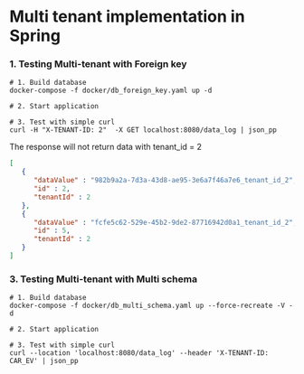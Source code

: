 # Multi tenant implementation in Spring

### 1. Testing Multi-tenant with Foreign key 

```shell
# 1. Build database
docker-compose -f docker/db_foreign_key.yaml up -d  

# 2. Start application 

# 3. Test with simple curl 
curl -H "X-TENANT-ID: 2"  -X GET localhost:8080/data_log | json_pp 

```

The response will not return data with tenant_id = 2

```json
[
   {
      "dataValue" : "982b9a2a-7d3a-43d8-ae95-3e6a7f46a7e6_tenant_id_2",
      "id" : 2,
      "tenantId" : 2
   },
   {
      "dataValue" : "fcfe5c62-529e-45b2-9de2-87716942d0a1_tenant_id_2",
      "id" : 5,
      "tenantId" : 2
   }
]
```


### 3. Testing Multi-tenant with Multi schema

```shell
# 1. Build database
docker-compose -f docker/db_multi_schema.yaml up --force-recreate -V -d 

# 2. Start application 

# 3. Test with simple curl 
curl --location 'localhost:8080/data_log' --header 'X-TENANT-ID: CAR_EV' | json_pp 

```
